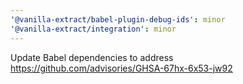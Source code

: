 ```yaml
---
'@vanilla-extract/babel-plugin-debug-ids': minor
'@vanilla-extract/integration': minor
---
```


Update Babel dependencies to address https://github.com/advisories/GHSA-67hx-6x53-jw92
